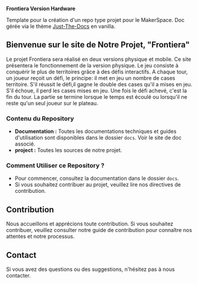 **Frontiera Version Hardware**

Template pour la création d'un repo type projet pour le MakerSpace. Doc gérée via le thème [Just-The-Docs](https://just-the-docs.com) en vanilla.

## Bienvenue sur le site de Notre Projet, "Frontiera"

Le projet Frontiera sera réalisé en deux versions physique et mobile. Ce site présentera le fonctionnement de la version physique.
Le jeu consiste à conquérir le plus  de territoires  grâce à des défis interactifs.
A chaque tour, un joueur reçoit un défi, le principe: il met en jeu un nombre de cases territoire.
S'il réussit le défi,il gagne le double des cases qu'il a mises en jeu.
S'il échoue, il perd les cases mises en jeu. 
Une fois le défi achevé, c'est la fin du tour. 
La partie se termine lorsque le temps est écoulé ou lorsqu'il ne reste qu'un seul joueur sur le plateau.

### Contenu du Repository

- **Documentation :** Toutes les documentations techniques et guides d'utilisation sont disponibles dans le dossier `docs`. Voir le site de doc associé. 
- **project :** Toutes les sources de notre projet.

### Comment Utiliser ce Repository ?

- Pour commencer, consultez la documentation dans le dossier `docs`.
- Si vous souhaitez contribuer au projet, veuillez lire nos directives de contribution.

## Contribution

Nous accueillons et apprécions toute contribution. Si vous souhaitez contribuer, veuillez consulter notre guide de contribution pour connaître nos attentes et notre processus.

## Contact

Si vous avez des questions ou des suggestions, n'hésitez pas à nous contacter.
